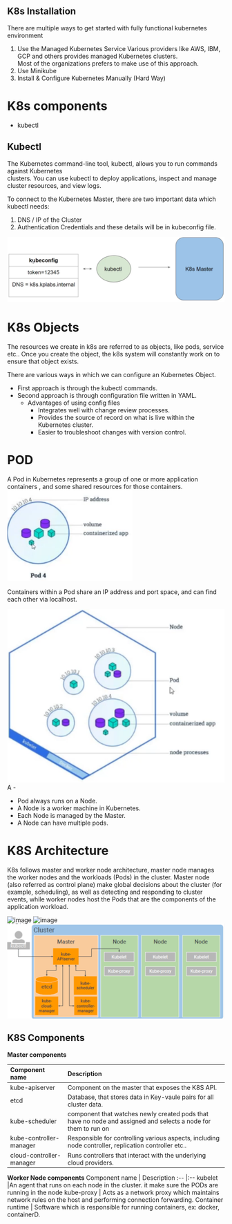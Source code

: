 ## K8s Installation
There are multiple ways to get started with fully functional kubernetes environment   
1. Use the Managed Kubernetes Service
	 Various providers like AWS, IBM, GCP and others provides managed Kubernetes clusters.   
	 Most of the organizations prefers to make use of this approach.
2. Use Minikube
3. Install & Configure Kubernetes Manually (Hard Way)

# K8s components
- kubectl

## Kubectl
The Kubernetes command-line tool, kubectl, allows you to run commands against Kubernetes   
clusters. 
You can use kubectl to deploy applications, inspect and manage cluster resources, and view logs.

To connect to the Kubernetes Master, there are two important data which kubectl needs:
1. DNS / IP of the Cluster
2. Authentication Credentials
and these details will be in kubeconfig file.

![](kubeconfig.png)
# K8s Objects
The resources we create in k8s are referred to as objects, like pods, service etc..
Once you create the object, the k8s system will constantly work on to ensure that object exists.

There are various ways in which we can configure an Kubernetes Object.   
- First approach is through the kubectl commands.   
- Second approach is through configuration file written in YAML.
	- Advantages of using config files
		- Integrates well with change review processes. 
		- Provides the source of record on what is live within the Kubernetes cluster. 
		- Easier to troubleshoot changes with version control. 
# POD
A Pod in Kubernetes represents a group of one or more application containers , and some shared
resources for those containers.
![](pod.png)

Containers within a Pod share an IP address and port space, and can find each other via localhost.

![](pod1.png)A - 

- Pod always runs on a Node.   
- A Node is a worker machine in Kubernetes.   
- Each Node is managed by the Master.   
- A Node can have multiple pods.

# K8S Architecture

K8s follows master and worker node architecture, master node manages the worker nodes and the workloads (Pods) in the cluster.
Master node (also referred as control plane) make global decisions about the cluster (for example, scheduling), as well as detecting and responding to cluster events, while worker nodes host the Pods that are the components of the application workload.

![image](https://user-images.githubusercontent.com/41310048/137490691-8e19d883-b057-4b2e-94da-acd8a3e60dfe.png)
![image](https://user-images.githubusercontent.com/41310048/137490773-642c96de-bda9-4462-9554-70b2363bf428.png)
![](K8s_Arch1.png)

## K8S Components
**Master components**

| Component name           | Description                                                                                                    |
| :----------------------- | :------------------------------------------------------------------------------------------------------------- |
| kube-apiserver           | Component on the master that exposes the K8S API.                                                              |
| etcd                     | Database, that stores data in Key-vaule pairs for all cluster data.                                            |
| kube-scheduler           | component that watches newly created pods that have no node and assigned and selects a node for them to run on |
| kube-controller-manager  | Responsible for controlling various aspects, including node controller, replication controller etc..           |
| cloud-controller-manager | Runs controllers that interact with the underlying cloud providers.                                            |

**Worker Node components**
Component name | Description 
:-- |:-- 
kubelet |An agent that runs on each node in the cluster. it make sure the PODs are running in the node
kube-proxy | Acts as a network proxy which maintains network rules on the host and performing connection forwarding.
Container runtime | Software which is responsible for running containers, ex: docker, containerD.

 